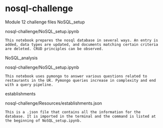 # nosql-challenge


Module 12 challenge files
NoSQL_setup

nosql-challenge/NoSQL_setup.ipynb

    This notebook prepares the nosql database in several ways. An entry is added, data types are updated, and documents matching certain criteria are deleted. CRUD principles can be observed.

NoSQL_analysis

nosql-challenge/NoSQL_setup.ipynb

    This notebook uses pymongo to answer various questions related to restaurants in the UK. Pymongo queries increase in complexity and end with a query pipeline.

establishments

nosql-challenge/Resources/establishments.json

    This is a .json file that contains all the information for the database. It is imported in the terminal and the command is listed at the beginning of NoSQL_setup.ipynb.
